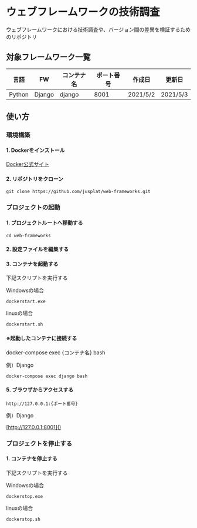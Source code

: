 # ウェブフレームワークの技術調査
ウェブフレームワークにおける技術調査や、バージョン間の差異を検証するためのリポジトリ

## 対象フレームワーク一覧

| 言語 | FW | コンテナ名 | ポート番号 | 作成日 | 更新日 |
| --- | --- | --- | --- | --- | --- |
| Python | Django | django | 8001 | 2021/5/2 | 2021/5/3 |

## 使い方

### 環境構築

#### 1. Dockerをインストール
[Docker公式サイト](https://www.docker.com/)

#### 2. リポジトリをクローン

```
git clone https://github.com/jusplat/web-frameworks.git
```

### プロジェクトの起動

#### 1. プロジェクトルートへ移動する

```
cd web-frameworks
```

#### 2. 設定ファイルを編集する

#### 3. コンテナを起動する

下記スクリプトを実行する

Windowsの場合

```
dockerstart.exe
```

linuxの場合

```
dockerstart.sh
```

#### ※起動したコンテナに接続する

docker-compose exec {コンテナ名} bash

例）Django

```
docker-compose exec django bash
```

#### 5. ブラウザからアクセスする
`http://127.0.0.1:{ポート番号}`

例）Django

[http://127.0.0.1:8001]()

### プロジェクトを停止する

#### 1. コンテナを停止する

下記スクリプトを実行する

Windowsの場合

```
dockerstop.exe
```

linuxの場合

```
dockerstop.sh
```

